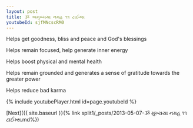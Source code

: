 ```yaml
---
layout: post
title: ૐ અમુખ્યયા નમહ ૧૧ ટાઈમ્સ
youtubeId: sjfMNcscRM0
---
```

 
 
Helps get goodness, bliss and peace and God's blessings
 
Helps remain focused, help generate inner energy 
 
Helps boost physical and mental health 
 
Helps remain grounded and generates a sense of gratitude towards the greater power 
 
Helps reduce bad karma
 
 
 
 


{% include youtubePlayer.html id=page.youtubeId %}
 
[Next]({{ site.baseurl }}{% link  split1/_posts/2013-05-07-ૐ મુખ્યયા નમહ ૧૧ ટાઈમ્સ.md%})
 
